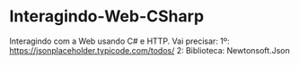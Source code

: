 # Interagindo-Web-CSharp
 Interagindo com a Web usando C# e HTTP.
 Vai precisar: 
 1º: https://jsonplaceholder.typicode.com/todos/
 2: Biblioteca: Newtonsoft.Json
